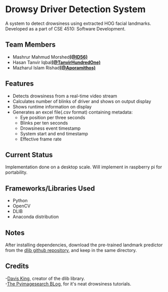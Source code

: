 <h1>Drowsy Driver Detection System</h1>
<p>A system to detect drowsiness using extracted HOG facial landmarks. Developed as a part of CSE 4510: Software Development.</p>

<h2>Team Members</h2>
<ul>
<li>
Mashrur Mahmud Morshed<b><a href="https://github.com/ID56">(@ID56)</a></b>
</li>
<li>
Hasan Tanvir Iqbal<b><a href="https://github.com/TanvirHundredOne">(@TanvirHundredOne)</a></b>
</li>
<li>
Mazharul Islam Rishad<b><a href="https://github.com/Aporamithos">(@Aporamithos)</a></b>
</li>
</ul>

<h2>Features</h2>
<ul>
<li>Detects drowsiness from a real-time video stream</li>
<li>Calculates number of blinks of driver and shows on output display</li>
<li>Shows runtime information on display</li>
<li>Generates an excel file(.csv format) containing metadata:
  <ul>
		<li>Eye position per three seconds</li>
		<li>Blinks per ten seconds</li>
		<li>Drowsiness event timestamp</li>
		<li>System start and end timestamp</li>
		<li>Effective frame rate</li>
	 </ul>
  </li>
	</ul>

<h2>Current Status</h2>
	Implementation done on a desktop scale. Will implement in raspberry pi for portability.

<h2>Frameworks/Libraries Used</h2>
	<ul>
		<li>Python</li>
		<li>OpenCV</li>
		<li>DLIB</li>
		<li>Anaconda distribution</li>
	</ul>

<h2>Notes</h2>
	After installing dependencies, download the pre-trained landmark predictor from the <a href="https://github.com/davisking/dlib-models/blob/master/shape_predictor_68_face_landmarks.dat.bz2">dlib github repository</a>, and keep in the same directory.

<h2>Credits</h2>
	-<a href="https://github.com/davisking">Davis King</a>, creator of the dlib library.<br>
	-<a href="https://www.pyimagesearch.com/2017/05/08/drowsiness-detection-opencv/">The Pyimagesearch BLog</a>, for it's neat drowsiness tutorials.
